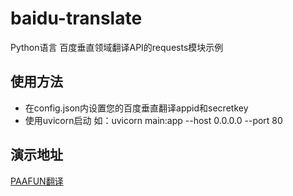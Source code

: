 # baidu-translate
Python语言 百度垂直领域翻译API的requests模块示例

## 使用方法 

- 在config.json内设置您的百度垂直翻译appid和secretkey
- 使用uvicorn启动  如：uvicorn main:app --host 0.0.0.0 --port 80   

## 演示地址

[PAAFUN翻译](http://fanyi.paa.fun)


